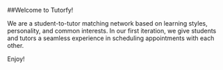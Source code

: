 ##Welcome to Tutorfy!

We are a student-to-tutor matching network based on learning styles, personality, and common interests. In our first iteration, we give students and tutors a seamless experience in scheduling appointments with each other.

Enjoy!